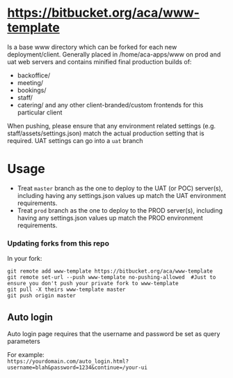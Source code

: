# https://bitbucket.org/aca/www-template
Is a base www directory which can be forked for each new deployment/client. Generally placed in /home/aca-apps/www on prod and uat web servers and contains minified final production builds of:
- backoffice/
- meeting/
- bookings/
- staff/
- catering/
and any other client-branded/custom frontends for this particular client

When pushing, please ensure that any environment related settings (e.g. staff/assets/settings.json) match the actual production setting that is required. UAT settings can go into a `uat` branch

# Usage
* Treat `master` branch as the one to deploy to the UAT (or POC) server(s), including having any settings.json values up match the UAT environment requirements.
* Treat `prod` branch as the one to deploy to the PROD server(s), including having any settings.json values up match the PROD environment requirements.


### Updating forks from this repo ###
In your fork:
```
git remote add www-template https://bitbucket.org/aca/www-template
git remote set-url --push www-template no-pushing-allowed  #Just to ensure you don't push your private fork to www-template
git pull -X theirs www-template master
git push origin master
```

## Auto login

Auto login page requires that the username and password be set as query parameters  
  
For example:  
`
https://yourdomain.com/auto_login.html?username=blah&password=1234&continue=/your-ui
`  


